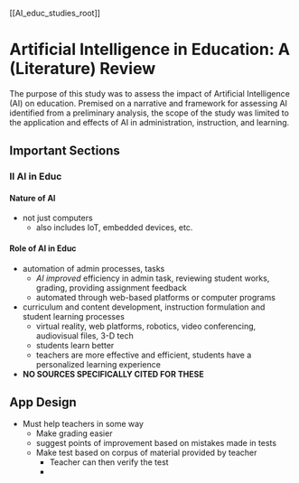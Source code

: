 [[AI_educ_studies_root]]

# Artificial Intelligence in Education: A (Literature) Review

The purpose of this study was to assess the impact of Artificial Intelligence (AI) on education. Premised on a narrative and framework for assessing AI identified from a preliminary analysis, the scope of the study was limited to the application and effects of AI in administration, instruction, and learning.

## Important Sections
### II AI in Educ
#### Nature of AI
- not just computers
	- also includes IoT, embedded devices, etc.
#### Role of AI in Educ
- automation of admin processes, tasks
	- *AI improved* efficiency in admin task, reviewing student works, grading, providing assignment feedback
	- automated through web-based platforms or computer programs
- curriculum and content development, instruction formulation and student learning processes
	- virtual reality, web platforms, robotics, video conferencing, audiovisual files, 3-D tech
	- students learn better
	- teachers are more effective and efficient, students have a personalized learning experience
- **NO SOURCES SPECIFICALLY CITED FOR THESE**



## App Design
- Must help teachers in some way
	- Make grading easier
	- suggest points of improvement based on mistakes made in tests
	- Make test based on corpus of material provided by teacher
		- Teacher can then verify the test
		- 